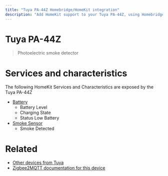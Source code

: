 ```yaml
---
title: "Tuya PA-44Z Homebridge/HomeKit integration"
description: "Add HomeKit support to your Tuya PA-44Z, using Homebridge, Zigbee2MQTT and homebridge-z2m."
---
```

<!---
This file has been GENERATED using src/docgen/docgen.ts
DO NOT EDIT THIS FILE MANUALLY!
-->
# Tuya PA-44Z
> Photoelectric smoke detector


# Services and characteristics
The following HomeKit Services and Characteristics are exposed by
the Tuya PA-44Z

* [Battery](../../battery.md)
  * Battery Level
  * Charging State
  * Status Low Battery
* [Smoke Sensor](../../sensors.md)
  * Smoke Detected


# Related
* [Other devices from Tuya](../index.md#tuya)
* [Zigbee2MQTT documentation for this device](https://www.zigbee2mqtt.io/devices/PA-44Z.html)